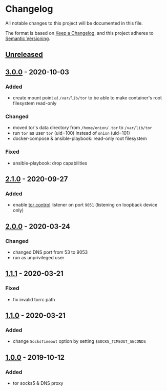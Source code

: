 # Changelog
All notable changes to this project will be documented in this file.

The format is based on [Keep a Changelog](https://keepachangelog.com/en/1.0.0/),
and this project adheres to [Semantic Versioning](https://semver.org/spec/v2.0.0.html).

## [Unreleased]

## [3.0.0] - 2020-10-03
### Added
- create mount point at `/var/lib/tor`
  to be able to make container's root filesystem read-only

### Changed
- moved tor's data directory from `/home/onion/.tor` to `/var/lib/tor`
- run `tor` as user `tor` (uid=100) instead of `onion` (uid=101)
- docker-compose & ansible-playbook: read-only root filesystem

### Fixed
- ansible-playbook: drop capabilities

## [2.1.0] - 2020-09-27
### Added
- enable [tor control](https://gitweb.torproject.org/torspec.git/tree/control-spec.txt)
  listener on port `9051`
  (listening on loopback device only)

## [2.0.0] - 2020-03-24
### Changed
- changed DNS port from 53 to 9053
- run as unprivileged user

## [1.1.1] - 2020-03-21
### Fixed
- fix invalid torrc path

## [1.1.0] - 2020-03-21
### Added
- change `SocksTimeout` option by setting `$SOCKS_TIMEOUT_SECONDS`

## [1.0.0] - 2019-10-12
### Added
- tor socks5 & DNS proxy

[Unreleased]: https://github.com/fphammerle/docker-tor-proxy/compare/v3.0.0...HEAD
[3.0.0]: https://github.com/fphammerle/docker-tor-proxy/compare/v2.1.0...v3.0.0
[2.1.0]: https://github.com/fphammerle/docker-tor-proxy/compare/v2.0.0...v2.1.0
[2.0.0]: https://github.com/fphammerle/docker-tor-proxy/compare/v1.1.1...v2.0.0
[1.1.1]: https://github.com/fphammerle/docker-tor-proxy/compare/v1.1.0...v1.1.1
[1.1.0]: https://github.com/fphammerle/docker-tor-proxy/compare/1.0.0...v1.1.0
[1.0.0]: https://github.com/fphammerle/docker-tor-proxy/releases/tag/1.0.0
